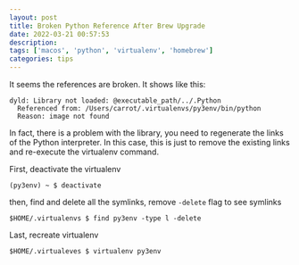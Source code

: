 ```yaml
---
layout: post
title: Broken Python Reference After Brew Upgrade
date: 2022-03-21 00:57:53
description:
tags: ['macos', 'python', 'virtualenv', 'homebrew']
categories: tips
---
```


It seems the references are broken. It shows like this:
```
dyld: Library not loaded: @executable_path/../.Python
  Referenced from: /Users/carrot/.virtualenvs/py3env/bin/python
  Reason: image not found
```

In fact, there is a problem with the library, you need to regenerate the links of the Python interpreter. In this case, this is just to remove the existing links and re-execute the virtualenv command.

First, deactivate the virtualenv
```
(py3env) ~ $ deactivate
```
then, find and delete all the symlinks, remove ```-delete``` flag to see symlinks
```
$HOME/.virtualenvs $ find py3env -type l -delete
```
Last, recreate virtualenv
```
$HOME/.virtualeves $ virtualenv py3env
```